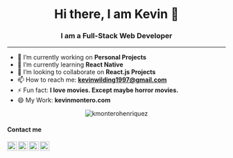 <h1 align="center"> Hi there, I am Kevin 👋</h1>
<h3 align="center">I am a Full-Stack Web Developer</h3> 
<hr/>

- 🔭 I’m currently working on **Personal Projects**
- 🌱 I’m currently learning **React Native**
- 👯 I’m looking to collaborate on **React.js Projects**
- 📫 How to reach me: **kevinwilding1997@gmail.com**
- ⚡ Fun fact:  **I love movies.  Except maybe horror movies.**
- 😄 My Work:  **kevinmontero.com**

<p align="center"><img src="https://github-readme-stats.vercel.app/api?username=kmonterohenriquez&show_icons=true" alt="kmonterohenriquez" /></p>

<h4>Contact me</h4>

<a href="https://kevinmontero.com/" target="blank"><img align="left" alt="codeSTACKr.com" width="22px" src="https://www.flaticon.com/svg/static/icons/svg/814/814513.svg" /></a>
<a href='tel:1-863-777-9366‬'><img align="left" alt="codeSTACKr | Twitter" width="22px" src="https://www.flaticon.com/svg/static/icons/svg/890/890547.svg" /></a>
<a href="https://www.linkedin.com/in/kevin-montero/" target="blank"><img align="left" alt="codeSTACKr | LinkedIn" width="22px" src="https://www.flaticon.com/svg/static/icons/svg/174/174857.svg" /></a>
<a href="https://kevinmontero.com/" target="blank"><img align="left" alt="codeSTACKr | Instagram" width="22px" src="https://www.flaticon.com/svg/static/icons/svg/1384/1384063.svg" /></a>



<!--- 🤔 I’m looking for help with ...
- 💬 Ask me about ... -->
